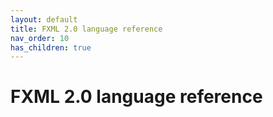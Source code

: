 ```yaml
---
layout: default
title: FXML 2.0 language reference
nav_order: 10
has_children: true
---
```


# FXML 2.0 language reference